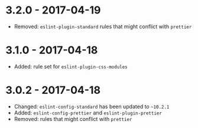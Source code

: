 # 3.2.0 - 2017-04-19

- Removed: `eslint-plugin-standard` rules that might conflict with `prettier`

# 3.1.0 - 2017-04-18

- Added: rule set for `eslint-plugin-css-modules`

# 3.0.2 - 2017-04-18

- Changed: `eslint-config-standard` has been updated to `~10.2.1`
- Added: `eslint-config-prettier` and `eslint-plugin-prettier`
- Removed: rules that might conflict with `prettier`
